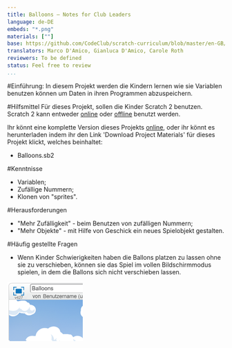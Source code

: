 ```yaml
---
title: Balloons — Notes for Club Leaders
language: de-DE
embeds: "*.png"
materials: [""]
base: https://github.com/CodeClub/scratch-curriculum/blob/master/en-GB/Term%201/Balloons/Balloons%20-%20notes.md
translators: Marco D'Amico, Gianluca D'Amico, Carole Roth
reviewers: To be defined
status: Feel free to review
...
```


#Einführung:
In diesem Projekt werden die Kindern lernen wie sie Variablen benutzen können um Daten in ihren Programmen abzuspeichern.

#Hilfsmittel
Für dieses Projekt, sollen die Kinder Scratch 2 benutzen. Scratch 2 kann entweder <a href="http://scratch.mit.edu/projects/editor/">online</a> oder <a href="http://scratch.mit.edu/scratch2download/">offline</a> benutzt werden.

Ihr könnt eine komplette Version dieses Projekts <a href="http://scratch.mit.edu/projects/26745384/#editor">online</a>, oder ihr könnt es herunterladen indem ihr den Link 'Download Project Materials' für dieses Projekt klickt, welches beinhaltet:

+ Balloons.sb2

#Kenntnisse
+ Variablen;
+ Zufällige Nummern;
+ Klonen von "sprites".

#Herausforderungen
+ "Mehr Zufälligkeit" - beim Benutzen von zufälligen Nummern;
+ "Mehr Objekte" - mit Hilfe von Geschick ein neues Spielobjekt gestalten.

#Häufig gestellte Fragen
+ Wenn Kinder Schwierigkeiten haben die Ballons platzen zu lassen ohne sie zu verschieben, können sie das Spiel im vollen Bildschirmmodus spielen, in dem die Ballons sich nicht verschieben lassen.

![screenshot](balloons-fullscreen.png)